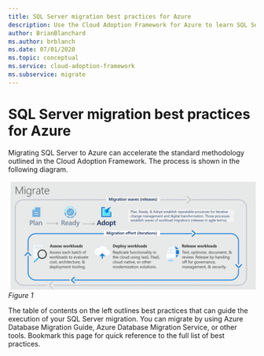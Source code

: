 ```yaml
---
title: SQL Server migration best practices for Azure
description: Use the Cloud Adoption Framework for Azure to learn SQL Server migration best practices to reduce complexity and standardize the migration process.
author: BrianBlanchard
ms.author: brblanch
ms.date: 07/01/2020
ms.topic: conceptual
ms.service: cloud-adoption-framework
ms.subservice: migrate
---
```


# SQL Server migration best practices for Azure

Migrating SQL Server to Azure can accelerate the standard methodology outlined in the Cloud Adoption Framework. The process is shown in the following diagram.

![Diagram of Cloud Adoption Framework migration model.](../../_images/migrate/methodology.png)
*Figure 1*

The table of contents on the left outlines best practices that can guide the execution of your SQL Server migration. You can migrate by using Azure Database Migration Guide, Azure Database Migration Service, or other tools. Bookmark this page for quick reference to the full list of best practices.
